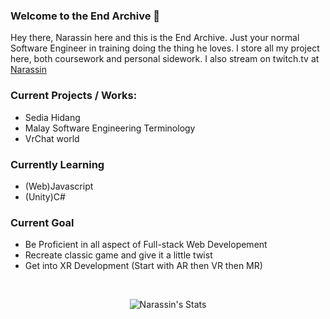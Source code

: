 ### Welcome to the End Archive 🐲

Hey there, Narassin here and this is the End Archive. Just your normal Software Engineer in training doing the thing he loves. I store all my project here, both coursework and personal sidework. I also stream on twitch.tv at [Narassin](twitch.tv/narassin)

### Current Projects / Works:
- Sedia Hidang
- Malay Software Engineering Terminology
- VrChat world

### Currently  Learning
- (Web)Javascript
- (Unity)C#

### Current Goal
- Be Proficient in all aspect of Full-stack Web Developement
- Recreate classic game and give it a little twist
- Get into XR Development (Start with AR then VR then MR)

<br>
<p align="center"> <img src="https://github-readme-stats.vercel.app/api?username=narassin&theme=tokyonight&show_icons=true" alt="Narassin's Stats" />

<!--
**Narassin/narassin** is a ✨ _special_ ✨ repository because its `README.md` (this file) appears on your GitHub profile.

Here are some ideas to get you started:

- 🔭 I’m currently working on ...
- 🌱 I’m currently learning ...
- 👯 I’m looking to collaborate on ...
- 🤔 I’m looking for help with ...
- 💬 Ask me about ...
- 📫 How to reach me: ...
- 😄 Pronouns: ...
- ⚡ Fun fact: ...
-->
